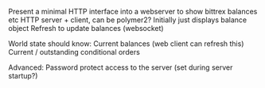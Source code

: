Present a minimal HTTP interface into a webserver to show bittrex balances etc
    HTTP server + client, can be polymer2?
    Initially just displays balance object
    Refresh to update balances (websocket)

World state should know:
    Current balances (web client can refresh this)
    Current / outstanding conditional orders

Advanced:
    Password protect access to the server (set during server startup?)
